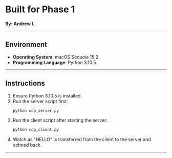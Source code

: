 # **Built for Phase 1**

**By: Andrew L.**

---

## **Environment**

- **Operating System**: macOS Sequoia 15.2
- **Programming Language**: Python 3.10.5

---

## **Instructions**

1. Ensure Python 3.10.5 is installed.
2. Run the server script first:
   ```bash
   python udp_server.py
   ```
3. Run the client script after starting the server:
   ```bash
   python udp_client.py
   ```
4. Watch as "HELLO" is transferred from the client to the server and echoed back.

---

